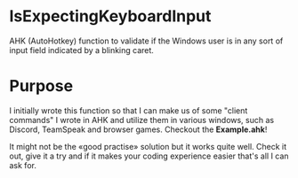 # IsExpectingKeyboardInput
AHK (AutoHotkey) function to validate if the Windows user is in any sort of input field indicated by a blinking caret.

# Purpose
I initially wrote this function so that I can make us of some "client commands" I wrote in AHK and utilize them in various windows, such as Discord, TeamSpeak and browser games. Checkout the **Example.ahk**!

It might not be the «good practise» solution but it works quite well. Check it out, give it a try and if it makes your coding experience easier that's all I can ask for.
